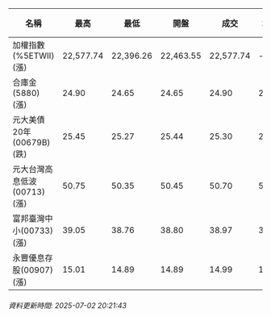 | 名稱 | 最高 | 最低 | 開盤 | 成交 | 均價 | 成交金額(億) | 昨收 | 漲跌幅 | 漲跌 | 總量 | 昨量 | 振幅 |
| -------- | -------- | -------- | -------- |-------- | -------- | -------- |-------- |-------- |-------- | -------- | -------- |-------- |
|加權指數(%5ETWII) (漲)|22,577.74|22,396.26|22,463.55|22,577.74|-|2,983.24|22,553.72|0.11%|24.02|5,041,788|0|0.80%|
|合庫金(5880) (漲)|24.90|24.65|24.65|24.90|24.83|0.890|24.80|0.40%|0.10|3,583|15,070|1.01%|
|元大美債20年(00679B) (跌)|25.45|25.27|25.44|25.30|25.34|4.63|25.45|0.59%|0.15|18,251|49,610|0.71%|
|元大台灣高息低波(00713) (漲)|50.75|50.35|50.45|50.70|50.64|2.42|50.50|0.40%|0.20|4,770|7,617|0.79%|
|富邦臺灣中小(00733) (漲)|39.05|38.76|38.80|38.97|38.92|0.319|38.88|0.23%|0.09|819|1,407|0.75%|
|永豐優息存股(00907) (漲)|15.01|14.89|14.89|14.99|14.97|0.229|14.89|0.67%|0.10|1,526|2,179|0.81%|
###### 資料更新時間: 2025-07-02 20:21:43